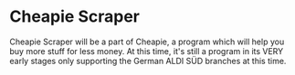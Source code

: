 # Cheapie Scraper

Cheapie Scraper will be a part of Cheapie, a program which will help you buy more stuff for less money. At this time, it's still a program in its VERY early stages only supporting the German ALDI SÜD branches at this time.